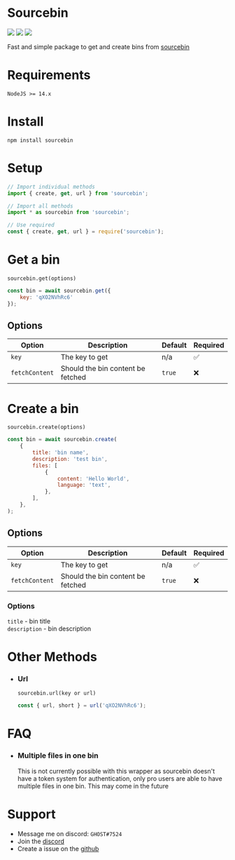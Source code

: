 # Sourcebin

[![](https://img.shields.io/npm/v/sourcebin?label=Latest%20Version&style=for-the-badge&logo=npm&color=informational)](https://www.npmjs.com/package/sourcebin)
[![](https://img.shields.io/static/v1?label=Project%20Creator&message=GHOST&color=informational&style=for-the-badge)](https://ghostdev.xyz)
[![](https://img.shields.io/github/workflow/status/ghostdevv/Sourcebin/Test%20Suite%20CI?style=for-the-badge)](https://github.com/ghostdevv/Sourcebin)

Fast and simple package to get and create bins from [sourcebin](https://sourceb.in/)

# Requirements

```
NodeJS >= 14.x
```

# Install

```
npm install sourcebin
```

# Setup

```js
// Import individual methods
import { create, get, url } from 'sourcebin';

// Import all methods
import * as sourcebin from 'sourcebin';

// Use required
const { create, get, url } = require('sourcebin');
```

# Get a bin

`sourcebin.get(options)`

```js
const bin = await sourcebin.get({
    key: 'qXO2NVhRc6'
});
```

## Options

| Option         | Description                       | Default | Required |
|----------------|-----------------------------------|---------|----------|
| `key`          | The key to get                    | n/a     | ✅       |
| `fetchContent` | Should the bin content be fetched | `true`  | ❌       |

# Create a bin

`sourcebin.create(options)`

```js
const bin = await sourcebin.create(
    {
        title: 'bin name',
        description: 'test bin',
        files: [
            {
                content: 'Hello World',
                language: 'text',
            },
        ],
    },
);
```
## Options

| Option         | Description                       | Default | Required |
|----------------|-----------------------------------|---------|----------|
| `key`          | The key to get                    | n/a     | ✅       |
| `fetchContent` | Should the bin content be fetched | `true`  | ❌       |

### Options

`title` - bin title<br>
`description` - bin description

# Other Methods

-   ### Url

    `sourcebin.url(key or url)`<br>

    ```js
    const { url, short } = url('qXO2NVhRc6');
    ```

# FAQ

-   ### Multiple files in one bin
    This is not currently possible with this wrapper as sourcebin doesn't have a token system for authentication, only pro users are able to have multiple files in one bin. This may come in the future

# Support

-   Message me on discord: `GHOST#7524`<br>
-   Join the [discord](https://discord.gg/2Vd4wAjJnm)
-   Create a issue on the [github](https://github.com/ghostdevv/Sourcebin)
